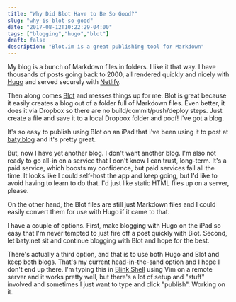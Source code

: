 ```yaml
---
title: "Why Did Blot Have to Be So Good?"
slug: "why-is-blot-so-good"
date: "2017-08-12T10:22:29-04:00"
tags: ["blogging","hugo","blot"]
draft: false
description: "Blot.im is a great publishing tool for Markdown"
---
```


My blog is a bunch of Markdown files in folders. I like it that way. I have
thousands of posts going back to 2000, all rendered quickly and nicely with
[Hugo](https://gohugo.io) and served securely with
[Netlify](https://netlify.com).

Then along comes [Blot](https://blot.im) and messes things up for me. Blot is
great because it easily creates a blog out of a folder full of Markdown files. Even
better, it does it via Dropbox so there are no build/commit/push/deploy steps.
Just create a file and save it to a local Dropbox folder and poof! I've got a
blog.

It's so easy to publish using Blot on an iPad that I've been using it to post at
[baty.blog](http://baty.blog/) and it's pretty great. 

But, now I have yet another blog. I don't want another blog. I'm also not ready
to go all-in on a service that I don't know I can trust, long-term. It's a paid
service, which boosts my confidence, but paid services fail all the time. It
looks like I could self-host the app and keep going, but I'd like to avoid
having to learn to do that. I'd just like static HTML files up on a server, please.

On the other hand, the Blot files are still just Markdown files and I could
easily convert them for use with Hugo if it came to that. 

I have a couple of options. First, make blogging with Hugo on the iPad so easy
that I'm never tempted to just fire off a post quickly with Blot. Second, let
baty.net sit and continue blogging with Blot and hope for the best.

There's actually a third option, and that is to use both Hugo and Blot and keep both
blogs. That's my current head-in-the-sand option and I hope I don't end up
there. I'm typing this in [Blink Shell](https://blink.sh) using Vim on a remote
server and it works pretty well, but there's a lot of setup and "stuff"
involved and sometimes I just want to type and click "publish". Working on it.


